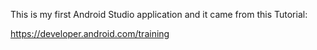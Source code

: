 This is my first Android Studio application and it came from this Tutorial:

  https://developer.android.com/training 
